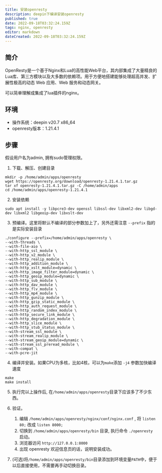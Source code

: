 ```yaml
---
title: 安装openresty
description: deepin下编译安装openresty
published: true
date: 2022-09-18T03:32:24.159Z
tags: nginx, openresty
editor: markdown
dateCreated: 2022-09-18T03:32:24.159Z
---
```


## 简介

OpenResty是一个基于Nginx和Lua的高性能Web平台，其内部集成了大量精良的Lua库、第三方模块以及大多数的依赖项。用于方便地搭建能够处理超高并发、扩展性极高的动态 Web 应用、Web 服务和动态网关。

可以简单理解成集成了lua插件的nginx。

## 环境

- 操作系统：deepin v20.7 x86_64
- openresty版本：1.21.4.1

## 步骤

假设用户名为admin, 拥有sudo管理权限。

1. 下载、解压、创建目录

```shell
mkdir -p /home/admin/apps/openresty
wget https://openresty.org/download/openresty-1.21.4.1.tar.gz
tar xf openresty-1.21.4.1.tar.gz -C /home/admin/apps
cd /home/admin/apps/openresty-1.21.4.1
```

2. 安装依赖

```shell
sudo apt install -y libpcre3-dev openssl libssl-dev libxml2-dev libgd-dev libxml2 libgeoip-dev libxslt-dev
```

3. 预编译。这里将默认不编译的部分参数加上了，另外还需注意 `--prefix` 指的是实际安装目录

```shell
./configure --prefix=/home/admin/apps/openresty \
--with-threads \
--with-file-aio \
--with-http_ssl_module \
--with-http_v2_module \
--with-http_realip_module \
--with-http_addition_module \
--with-http_xslt_module=dynamic \
--with-http_image_filter_module=dynamic \
--with-http_geoip_module=dynamic \
--with-http_sub_module \
--with-http_dav_module \
--with-http_flv_module \
--with-http_mp4_module \
--with-http_gunzip_module \
--with-http_gzip_static_module \
--with-http_auth_request_module \
--with-http_random_index_module \
--with-http_secure_link_module \
--with-http_degradation_module \
--with-http_slice_module \
--with-http_stub_status_module \
--with-stream_ssl_module \
--with-stream_realip_module \
--with-stream_geoip_module=dynamic \
--with-stream_ssl_preread_module \
--with-compat \
--with-pcre-jit
```

4. 编译并安装。如果CPU为多核，比如4核，可以为`make`添加 `-j4` 参数加快编译速度

```shell
make
make install
```

5. 执行完以上操作后, 在`/home/admin/apps/openresty`目录下应该多了不少东西。
6. 验证。

   1. 编辑 `/home/admin/apps/openresty/nginx/conf/nginx.conf` , 将 `listen 80;` 改成 `listen 8000;` 
   2. 切换到 `/home/admin/apps/openresty/bin` 目录, 执行命令 `./openresty` 启动。
   3. 浏览器访问 `http://127.0.0.1:8000`
   4. 出现 openresty 欢迎信息页的话，说明安装成功。
7. (可选)将`/home/admin/apps/openresty/bin`目录添加到环境变量`PATH`中，便于以后直接使用，不需要再手动切换目录。